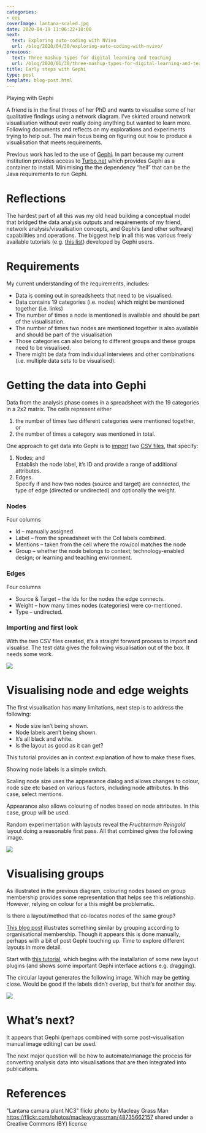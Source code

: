 ```yaml
---
categories:
- eei
coverImage: lantana-scaled.jpg
date: 2020-04-19 11:06:22+10:00
next:
  text: Exploring auto-coding with NVivo
  url: /blog/2020/04/30/exploring-auto-coding-with-nvivo/
previous:
  text: Three mashup types for digital learning and teaching
  url: /blog/2020/01/30/three-mashup-types-for-digital-learning-and-teaching/
title: Early steps with Gephi
type: post
template: blog-post.html
---
```

Playing with Gephi

A friend is in the final throes of her PhD and wants to visualise some of her qualitative findings using a network diagram. I’ve skirted around network visualisation without ever really doing anything but wanted to learn more. Following documents and reflects on my explorations and experiments trying to help out. The main focus being on figuring out how to produce a visualisation that meets requirements.

Previous work has led to the use of [Gephi](https://gephi.org/). In part because my current institution provides access to [Turbo.net](https://turbo.net/docs/about/what-is-turbo) which provides Gephi as a container to install. Minimising the the dependency “hell” that can be the Java requirements to run Gephi.

# Reflections

The hardest part of all this was my old head building a conceptual model that bridged the data analysis outputs and requirements of my friend, network analysis/visualisation concepts, and Gephi’s (and other software) capabilities and operations. The biggest help in all this was various freely available tutorials (e.g. [this list](https://seinecle.github.io/gephi-tutorials/)) developed by Gephi users.

# Requirements

My current understanding of the requirements, includes:

- Data is coming out in spreadsheets that need to be visualised.
- Data contains 19 categories (i.e. nodes) which might be mentioned together (i.e. links)
- The number of times a node is mentioned is available and should be part of the visualisation.
- The number of times two nodes are mentioned together is also available and should be part of the visualisation
- Those categories can also belong to different groups and these groups need to be visualised.
- There might be data from individual interviews and other combinations (i.e. multiple data sets to be visualised).

# Getting the data into Gephi

Data from the analysis phase comes in a spreadsheet with the 19 categories in a 2x2 matrix. The cells represent either

1. the number of times two different categories were mentioned together, or
2. the number of times a category was mentioned in total.

One approach to get data into Gephi is to [import](https://github.com/gephi/gephi/wiki/Import-CSV-Data) two [CSV files](https://libguides.brown.edu/gephi), that specify:

1. Nodes; and  
    Establish the node label, it’s ID and provide a range of additional attributes.
2. Edges.  
    Specify if and how two nodes (source and target) are connected, the type of edge (directed or undirected) and optionally the weight.

### Nodes

Four columns

- Id – manually assigned.
- Label – from the spreadsheet with the CoI labels combined.
- Mentions – taken from the cell where the row/col matches the node
- Group – whether the node belongs to context; technology-enabled design; or learning and teaching environment.

### Edges

Four columns

- Source & Target – the Ids for the nodes the edge connects.
- Weight – how many times nodes (categories) were co-mentioned.
- Type – undirected.

### Importing and first look

With the two CSV files created, it’s a straight forward process to import and visualise. The test data gives the following visualisation out of the box. It needs some work.

![](images/network1.png)

# Visualising node and edge weights

The first visualisation has many limitations, next step is to address the following:

- Node size isn’t being shown.
- Node labels aren’t being shown.
- It’s all black and white.
- Is the layout as good as it can get?

This tutorial provides an in context explanation of how to make these fixes.

Showing node labels is a simple switch.

Scaling node size uses the appearance dialog and allows changes to colour, node size etc based on various factors, including node attributes. In this case, select mentions.

Appearance also allows colouring of nodes based on node attributes. In this case, group will be used.

Random experimentation with layouts reveal the _Fruchterman Reingold_ layout doing a reasonable first pass. All that combined gives the following image.

![](images/network2.png)

# Visualising groups

As illustrated in the previous diagram, colouring nodes based on group membership provides some representation that helps see this relationship. However, relying on colour for a this might be problematic.

Is there a layout/method that co-locates nodes of the same group?

[This blog post](http://www.martingrandjean.ch/intellectual-cooperation-multi-level-network-analysis/) illustrates something similar by grouping according to organisational membership. Though it appears this is done manually, perhaps with a bit of post Gephi touching up. Time to explore different layouts in more detail.

Start with [this tutorial](https://gephi.org/users/tutorial-layouts/), which begins with the installation of some new layout plugins (and shows some important Gephi interface actions e.g. dragging).

The circular layout generates the following image. Which may be getting close. Would be good if the labels didn’t overlap, but that’s for another day.

![](images/network3.png)

# What’s next?

It appears that Gephi (perhaps combined with some post-visualisation manual image editing) can be used.

The next major question will be how to automate/manage the process for converting analysis data into visualisations that are then integrated into publications.

# References

"Lantana camara plant NC3" flickr photo by Macleay Grass Man https://flickr.com/photos/macleaygrassman/48735662157 shared under a Creative Commons (BY) license